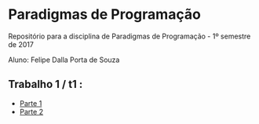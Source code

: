 # Paradigmas de Programação
Repositório para a disciplina de Paradigmas de Programação - 1º semestre de 2017

Aluno: Felipe Dalla Porta de Souza

## Trabalho 1 / t1 :
 - [Parte 1](t1/t1parte1.py)
 - [Parte 2](t1/t1parte2.py)
